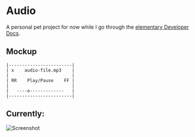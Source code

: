 # Audio

A personal pet project for now while I go through the [elementary Developer 
Docs](https://elementary.io/docs/code/getting-started). 

## Mockup

```
|------------------------|
| x    audio-file.mp3    |
|                        |
| RR    Play/Pause    FF |
|                        |
|   ----o-------------   |
|------------------------|
```

## Currently:

![Screenshot](http://i.imgur.com/foJCVS5.png)
